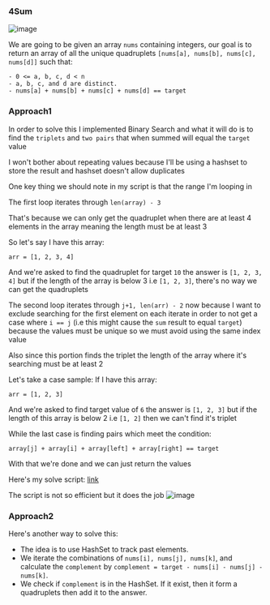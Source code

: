 <h3> 4Sum</h3>

![image](https://github.com/h4ckyou/h4ckyou.github.io/assets/127159644/3d800ad1-2108-42ff-95d4-ee20ca97aa3c)

We are going to be given an array `nums` containing integers, our goal is to return an array of all the unique quadruplets `[nums[a], nums[b], nums[c], nums[d]]` such that:

```
- 0 <= a, b, c, d < n
- a, b, c, and d are distinct.
- nums[a] + nums[b] + nums[c] + nums[d] == target
```

### Approach1 
In order to solve this I implemented Binary Search and what it will do is to find the `triplets` and `two pairs` that when summed will equal the `target` value

I won't bother about repeating values because I'll be using a hashset to store the result and hashset doesn't allow duplicates

One key thing we should note in my script is that the range I'm looping in

The first loop iterates through `len(array) - 3`

That's because we can only get the quadruplet when there are at least 4 elements in the array meaning the length must be at least 3

So let's say I have this array:

```
arr = [1, 2, 3, 4]
```

And we're asked to find the quadruplet for target `10` the answer is `[1, 2, 3, 4]` but if the length of the array is below 3 i.e `[1, 2, 3]`, there's no way we can get the quadruplets

The second loop iterates through `j+1, len(arr) - 2` now because I want to exclude searching for the first element on each iterate in order to not get a case where `i == j` (i.e this might cause the `sum` result to equal `target`) because the values must be unique so we must avoid using the same index value

Also since this portion finds the triplet the length of the array where it's searching must be at least 2

Let's take a case sample: If I have this array:

```
arr = [1, 2, 3]
```

And we're asked to find target value of `6` the answer is `[1, 2, 3]` but if the length of this array is below 2 i.e `[1, 2]` then we can't find it's triplet

While the last case is finding pairs which meet the condition:

```
array[j] + array[i] + array[left] + array[right] == target
```

With that we're done and we can just return the values

Here's my solve script: [link](https://github.com/h4ckyou/h4ckyou.github.io/blob/main/posts/programming/Leetcode/4Sum/solve.py)
 
The script is not so efficient but it does the job
![image](https://github.com/h4ckyou/h4ckyou.github.io/assets/127159644/3e825a8a-9c90-4364-bb87-04d1954a0e9c)

### Approach2

Here's another way to solve this:

- The idea is to use HashSet to track past elements.
- We iterate the combinations of `nums[i], nums[j], nums[k]`, and calculate the `complement` by `complement = target - nums[i] - nums[j] - nums[k]`.
- We check if `complement` is in the HashSet. If it exist, then it form a quadruplets then add it to the answer.

